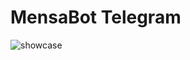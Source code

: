 # MensaBot Telegram
![showcase](https://media.discordapp.net/attachments/867129329363976212/1026876702019825754/unknown.png)
